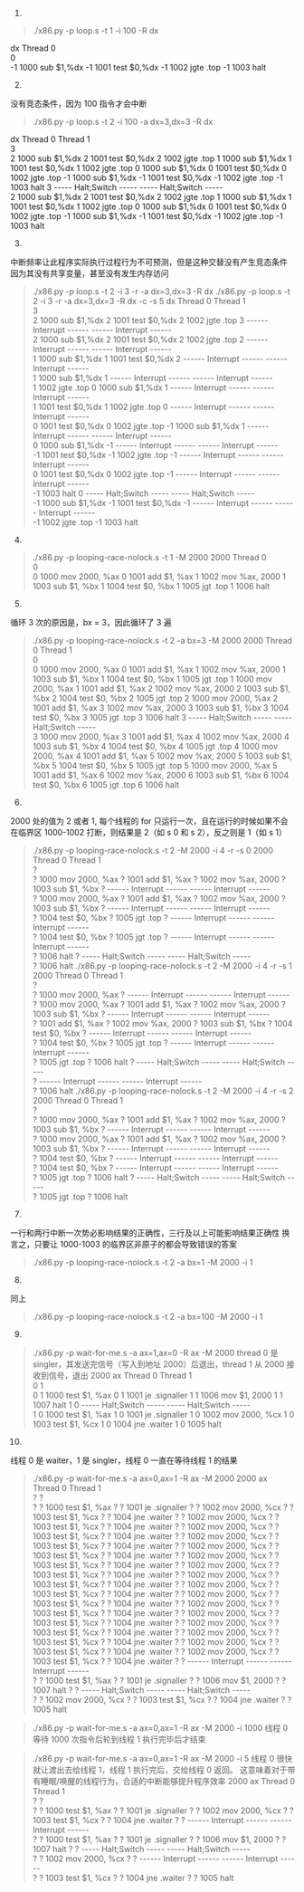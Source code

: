 1.
> ./x86.py -p loop.s -t 1 -i 100 -R dx

   dx          Thread 0         
    0   
    -1  1000 sub  $1,%dx
    -1  1001 test $0,%dx
    -1  1002 jgte .top
    -1  1003 halt

2.
没有竞态条件，因为 100 指令才会中断
> ./x86.py -p loop.s -t 2 -i 100 -a dx=3,dx=3 -R dx

   dx          Thread 0                Thread 1         
    3   
    2   1000 sub  $1,%dx
    2   1001 test $0,%dx
    2   1002 jgte .top
    1   1000 sub  $1,%dx
    1   1001 test $0,%dx
    1   1002 jgte .top
    0   1000 sub  $1,%dx
    0   1001 test $0,%dx
    0   1002 jgte .top
    -1  1000 sub  $1,%dx
    -1  1001 test $0,%dx
    -1  1002 jgte .top
    -1  1003 halt
    3   ----- Halt;Switch -----  ----- Halt;Switch -----  
    2                            1000 sub  $1,%dx
    2                            1001 test $0,%dx
    2                            1002 jgte .top
    1                            1000 sub  $1,%dx
    1                            1001 test $0,%dx
    1                            1002 jgte .top
    0                            1000 sub  $1,%dx
    0                            1001 test $0,%dx
    0                            1002 jgte .top
    -1                           1000 sub  $1,%dx
    -1                           1001 test $0,%dx
    -1                           1002 jgte .top
    -1                           1003 halt

3.
中断频率让此程序实际执行过程行为不可预测，但是这种交替没有产生竞态条件
因为其没有共享变量，甚至没有发生内存访问
> ./x86.py -p loop.s -t 2 -i 3 -r -a dx=3,dx=3 -R dx
> ./x86.py -p loop.s -t 2 -i 3 -r -a dx=3,dx=3 -R dx -c -s 5
   dx          Thread 0                Thread 1         
    3   
    2   1000 sub  $1,%dx
    2   1001 test $0,%dx
    2   1002 jgte .top
    3   ------ Interrupt ------  ------ Interrupt ------  
    2                            1000 sub  $1,%dx
    2                            1001 test $0,%dx
    2                            1002 jgte .top
    2   ------ Interrupt ------  ------ Interrupt ------  
    1   1000 sub  $1,%dx
    1   1001 test $0,%dx
    2   ------ Interrupt ------  ------ Interrupt ------  
    1                            1000 sub  $1,%dx
    1   ------ Interrupt ------  ------ Interrupt ------  
    1   1002 jgte .top
    0   1000 sub  $1,%dx
    1   ------ Interrupt ------  ------ Interrupt ------  
    1                            1001 test $0,%dx
    1                            1002 jgte .top
    0   ------ Interrupt ------  ------ Interrupt ------  
    0   1001 test $0,%dx
    0   1002 jgte .top
    -1  1000 sub  $1,%dx
    1   ------ Interrupt ------  ------ Interrupt ------  
    0                            1000 sub  $1,%dx
    -1  ------ Interrupt ------  ------ Interrupt ------  
    -1  1001 test $0,%dx
    -1  1002 jgte .top
    -1  ------ Interrupt ------  ------ Interrupt ------  
    0                            1001 test $0,%dx
    0                            1002 jgte .top
    -1  ------ Interrupt ------  ------ Interrupt ------  
    -1  1003 halt
    0   ----- Halt;Switch -----  ----- Halt;Switch -----  
    -1                           1000 sub  $1,%dx
    -1                           1001 test $0,%dx
    -1  ------ Interrupt ------  ------ Interrupt ------  
    -1                           1002 jgte .top
    -1                           1003 halt

4.
> ./x86.py -p looping-race-nolock.s -t 1 -M 2000
 2000          Thread 0         
    0   
    0   1000 mov 2000, %ax
    0   1001 add $1, %ax
    1   1002 mov %ax, 2000
    1   1003 sub  $1, %bx
    1   1004 test $0, %bx
    1   1005 jgt .top
    1   1006 halt

5.
循环 3 次的原因是，bx = 3，因此循环了 3 遍
> ./x86.py -p looping-race-nolock.s -t 2 -a bx=3 -M 2000
2000          Thread 0                Thread 1         
    0   
    0   1000 mov 2000, %ax
    0   1001 add $1, %ax
    1   1002 mov %ax, 2000
    1   1003 sub  $1, %bx
    1   1004 test $0, %bx
    1   1005 jgt .top
    1   1000 mov 2000, %ax
    1   1001 add $1, %ax
    2   1002 mov %ax, 2000
    2   1003 sub  $1, %bx
    2   1004 test $0, %bx
    2   1005 jgt .top
    2   1000 mov 2000, %ax
    2   1001 add $1, %ax
    3   1002 mov %ax, 2000
    3   1003 sub  $1, %bx
    3   1004 test $0, %bx
    3   1005 jgt .top
    3   1006 halt
    3   ----- Halt;Switch -----  ----- Halt;Switch -----  
    3                            1000 mov 2000, %ax
    3                            1001 add $1, %ax
    4                            1002 mov %ax, 2000
    4                            1003 sub  $1, %bx
    4                            1004 test $0, %bx
    4                            1005 jgt .top
    4                            1000 mov 2000, %ax
    4                            1001 add $1, %ax
    5                            1002 mov %ax, 2000
    5                            1003 sub  $1, %bx
    5                            1004 test $0, %bx
    5                            1005 jgt .top
    5                            1000 mov 2000, %ax
    5                            1001 add $1, %ax
    6                            1002 mov %ax, 2000
    6                            1003 sub  $1, %bx
    6                            1004 test $0, %bx
    6                            1005 jgt .top
    6                            1006 halt

6.
2000 处的值为 2 或者 1, 每个线程的 for 只运行一次，且在运行的时候如果不会
在临界区 1000-1002 打断，则结果是 2（如 s 0 和 s 2），反之则是 1（如 s 1）
> ./x86.py -p looping-race-nolock.s -t 2 -M 2000 -i 4 -r -s 0
 2000          Thread 0                Thread 1         
    ?   
    ?   1000 mov 2000, %ax
    ?   1001 add $1, %ax
    ?   1002 mov %ax, 2000
    ?   1003 sub  $1, %bx
    ?   ------ Interrupt ------  ------ Interrupt ------  
    ?                            1000 mov 2000, %ax
    ?                            1001 add $1, %ax
    ?                            1002 mov %ax, 2000
    ?                            1003 sub  $1, %bx
    ?   ------ Interrupt ------  ------ Interrupt ------  
    ?   1004 test $0, %bx
    ?   1005 jgt .top
    ?   ------ Interrupt ------  ------ Interrupt ------  
    ?                            1004 test $0, %bx
    ?                            1005 jgt .top
    ?   ------ Interrupt ------  ------ Interrupt ------  
    ?   1006 halt
    ?   ----- Halt;Switch -----  ----- Halt;Switch -----  
    ?                            1006 halt
> ./x86.py -p looping-race-nolock.s -t 2 -M 2000 -i 4 -r -s 1
 2000          Thread 0                Thread 1         
    ?   
    ?   1000 mov 2000, %ax
    ?   ------ Interrupt ------  ------ Interrupt ------  
    ?                            1000 mov 2000, %ax
    ?                            1001 add $1, %ax
    ?                            1002 mov %ax, 2000
    ?                            1003 sub  $1, %bx
    ?   ------ Interrupt ------  ------ Interrupt ------  
    ?   1001 add $1, %ax
    ?   1002 mov %ax, 2000
    ?   1003 sub  $1, %bx
    ?   1004 test $0, %bx
    ?   ------ Interrupt ------  ------ Interrupt ------  
    ?                            1004 test $0, %bx
    ?                            1005 jgt .top
    ?   ------ Interrupt ------  ------ Interrupt ------  
    ?   1005 jgt .top
    ?   1006 halt
    ?   ----- Halt;Switch -----  ----- Halt;Switch -----  
    ?   ------ Interrupt ------  ------ Interrupt ------  
    ?                            1006 halt
> ./x86.py -p looping-race-nolock.s -t 2 -M 2000 -i 4 -r -s 2
 2000          Thread 0                Thread 1         
    ?   
    ?   1000 mov 2000, %ax
    ?   1001 add $1, %ax
    ?   1002 mov %ax, 2000
    ?   1003 sub  $1, %bx
    ?   ------ Interrupt ------  ------ Interrupt ------  
    ?                            1000 mov 2000, %ax
    ?                            1001 add $1, %ax
    ?                            1002 mov %ax, 2000
    ?                            1003 sub  $1, %bx
    ?   ------ Interrupt ------  ------ Interrupt ------  
    ?   1004 test $0, %bx
    ?   ------ Interrupt ------  ------ Interrupt ------  
    ?                            1004 test $0, %bx
    ?   ------ Interrupt ------  ------ Interrupt ------  
    ?   1005 jgt .top
    ?   1006 halt
    ?   ----- Halt;Switch -----  ----- Halt;Switch -----  
    ?                            1005 jgt .top
    ?                            1006 halt


7.
一行和两行中断一次势必影响结果的正确性，三行及以上可能影响结果正确性
换言之，只要让 1000-1003 的临界区非原子的都会导致错误的答案
> ./x86.py -p looping-race-nolock.s -t 2 -a bx=1 -M 2000 -i 1


8.
同上
> ./x86.py -p looping-race-nolock.s -t 2 -a bx=100 -M 2000 -i 1

9.
> ./x86.py -p wait-for-me.s -a ax=1,ax=0 -R ax -M 2000
thread 0 是 singler，其发送完信号（写入到地址 2000）后退出，thread 1
从 2000 接收到信号，退出
 2000      ax          Thread 0                Thread 1         
    0       1   
    0       1   1000 test $1, %ax
    0       1   1001 je .signaller
    1       1   1006 mov  $1, 2000
    1       1   1007 halt
    1       0   ----- Halt;Switch -----  ----- Halt;Switch -----  
    1       0                            1000 test $1, %ax
    1       0                            1001 je .signaller
    1       0                            1002 mov  2000, %cx
    1       0                            1003 test $1, %cx
    1       0                            1004 jne .waiter
    1       0                            1005 halt

10.
线程 0 是 waiter，1 是 singler，线程 0 一直在等待线程 1 的结果
> ./x86.py -p wait-for-me.s -a ax=0,ax=1 -R ax -M 2000
 2000      ax          Thread 0                Thread 1         
    ?       ?   
    ?       ?   1000 test $1, %ax
    ?       ?   1001 je .signaller
    ?       ?   1002 mov  2000, %cx
    ?       ?   1003 test $1, %cx
    ?       ?   1004 jne .waiter
    ?       ?   1002 mov  2000, %cx
    ?       ?   1003 test $1, %cx
    ?       ?   1004 jne .waiter
    ?       ?   1002 mov  2000, %cx
    ?       ?   1003 test $1, %cx
    ?       ?   1004 jne .waiter
    ?       ?   1002 mov  2000, %cx
    ?       ?   1003 test $1, %cx
    ?       ?   1004 jne .waiter
    ?       ?   1002 mov  2000, %cx
    ?       ?   1003 test $1, %cx
    ?       ?   1004 jne .waiter
    ?       ?   1002 mov  2000, %cx
    ?       ?   1003 test $1, %cx
    ?       ?   1004 jne .waiter
    ?       ?   1002 mov  2000, %cx
    ?       ?   1003 test $1, %cx
    ?       ?   1004 jne .waiter
    ?       ?   1002 mov  2000, %cx
    ?       ?   1003 test $1, %cx
    ?       ?   1004 jne .waiter
    ?       ?   1002 mov  2000, %cx
    ?       ?   1003 test $1, %cx
    ?       ?   1004 jne .waiter
    ?       ?   1002 mov  2000, %cx
    ?       ?   1003 test $1, %cx
    ?       ?   1004 jne .waiter
    ?       ?   1002 mov  2000, %cx
    ?       ?   1003 test $1, %cx
    ?       ?   1004 jne .waiter
    ?       ?   1002 mov  2000, %cx
    ?       ?   1003 test $1, %cx
    ?       ?   1004 jne .waiter
    ?       ?   1002 mov  2000, %cx
    ?       ?   1003 test $1, %cx
    ?       ?   1004 jne .waiter
    ?       ?   1002 mov  2000, %cx
    ?       ?   1003 test $1, %cx
    ?       ?   1004 jne .waiter
    ?       ?   1002 mov  2000, %cx
    ?       ?   1003 test $1, %cx
    ?       ?   1004 jne .waiter
    ?       ?   1002 mov  2000, %cx
    ?       ?   1003 test $1, %cx
    ?       ?   1004 jne .waiter
    ?       ?   ------ Interrupt ------  ------ Interrupt ------  
    ?       ?                            1000 test $1, %ax
    ?       ?                            1001 je .signaller
    ?       ?                            1006 mov  $1, 2000
    ?       ?                            1007 halt
    ?       ?   ----- Halt;Switch -----  ----- Halt;Switch -----  
    ?       ?   1002 mov  2000, %cx
    ?       ?   1003 test $1, %cx
    ?       ?   1004 jne .waiter
    ?       ?   1005 halt

> ./x86.py -p wait-for-me.s -a ax=0,ax=1 -R ax -M 2000 -i 1000
线程 0 等待 1000 次指令后轮到线程 1 执行完毕后才结束

> ./x86.py -p wait-for-me.s -a ax=0,ax=1 -R ax -M 2000 -i 5
线程 0 很快就让渡出去给线程 1，线程 1 执行完后，交给线程 0 返回。
这意味着对于带有睡眠/唤醒的线程行为，合适的中断能够提升程序效率
 2000      ax          Thread 0                Thread 1         
    ?       ?   
    ?       ?   1000 test $1, %ax
    ?       ?   1001 je .signaller
    ?       ?   1002 mov  2000, %cx
    ?       ?   1003 test $1, %cx
    ?       ?   1004 jne .waiter
    ?       ?   ------ Interrupt ------  ------ Interrupt ------  
    ?       ?                            1000 test $1, %ax
    ?       ?                            1001 je .signaller
    ?       ?                            1006 mov  $1, 2000
    ?       ?                            1007 halt
    ?       ?   ----- Halt;Switch -----  ----- Halt;Switch -----  
    ?       ?   1002 mov  2000, %cx
    ?       ?   ------ Interrupt ------  ------ Interrupt ------  
    ?       ?   1003 test $1, %cx
    ?       ?   1004 jne .waiter
    ?       ?   1005 halt